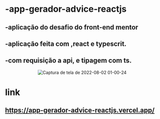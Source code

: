 # -app-gerador-advice-reactjs

## -aplicação do desafio do front-end mentor

## -aplicação feita com ,react e typescrit.

## -com requisição a api, e tipagem com ts.
<div align="center">

![Captura de tela de 2022-08-02 01-00-24](https://user-images.githubusercontent.com/64041932/182289195-476c919c-8f97-47d1-9602-8d105d093ac4.png)

</div>

# link

## https://app-gerador-advice-reactjs.vercel.app/
